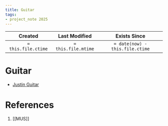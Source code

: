 ```yaml
---
title: Guitar
tags:
- project_note 2025
---
```

|     Created      |  Last Modified   |       Exists Since        |
|:----------------:|:----------------:|:----------------:|
| `= this.file.ctime` | `= this.file.mtime` | `= date(now) - this.file.ctime`|

# Guitar
- [Justin Guitar](https://www.justinguitar.com/guitar-lessons/sunshine-of-your-love-b1-406)

# References
1. [[MUS]]
